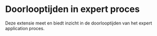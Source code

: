 # Doorlooptijden in expert proces

Deze extensie meet en biedt inzicht in de doorlooptijden van het expert application proces.